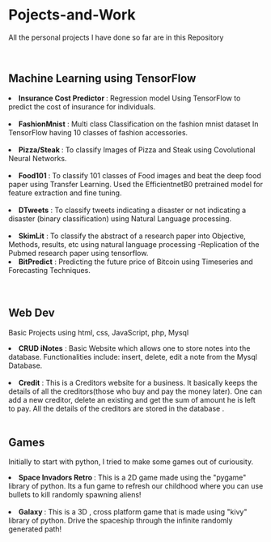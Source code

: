 # Pojects-and-Work
<p>All the personal projects I have done so far are in this Repository</p><br>


<h2>Machine Learning using TensorFlow</h2>
 <li> <b>Insurance Cost Predictor </b>: Regression model Using TensorFlow to predict the cost of insurance for individuals. </li><br>
 <li><b>FashionMnist</b> : Multi class Classification on the fashion mnist dataset In TensorFlow having 10 classes of fashion accessories.</li><br>
 <li><b> Pizza/Steak </b>: To classify Images of Pizza and Steak using Covolutional Neural Networks.<br><br>
 <li> <b>Food101 </b>: To classify 101 classes of Food images and beat the deep food paper using Transfer Learning. Used the EfficientnetB0 pretrained model for feature extraction and fine tuning.</li><br>
 <li> <b>DTweets</b> : To classify tweets indicating a disaster or not indicating a disaster (binary classification) using Natural Language processing.</li><br>
 <li><b> SkimLit</b> : To classify the abstract of a research paper into Objective, Methods, results, etc using natural language processing -Replication of the Pubmed research paper using tensorflow.<br>
 <li><b> BitPredict</b> : Predicting the future price of Bitcoin using Timeseries and Forecasting Techniques.</li><br><br>
 
   
       
 
<h2>Web Dev</h2>
<p>Basic Projects using html, css, JavaScript, php, Mysql </p>
 <li> <b>CRUD iNotes</b> : Basic Website which allows one to store notes into the database. Functionalities include: insert, delete, edit a note from the Mysql Database.</li><br>
 <li><b>Credit</b> : This is a Creditors website for a business. It basically keeps the details of all the creditors(those who buy and pay the money later).
 One can add a new creditor, delete an existing and get the sum of amount he is left to pay. All the details of the creditors are stored in the database .<br><br>
 
 <h2>Games</h2>
 <p> Initially to start with python, I tried to make some games out of curiousity. </p>
 <li><b> Space Invadors Retro </b>: This is a 2D game made using the "pygame" library of python. Its a fun game to refresh our childhood where you can use bullets to kill randomly spawning aliens! </li><br>
 <li><b> Galaxy </b>: This is a 3D , cross platform game that is made using "kivy" library of python. Drive the spaceship through the infinite randomly generated path! </li><br>
 
 
 
 
